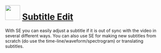 # <img src="https://cdn.rawgit.com/Thilas/chocolatey-packages/90d6238c8db69f85cbfb32e3bcd7021c2303aba3/subtitleedit/icon.png" width="48" height="48"/> [Subtitle Edit](https://chocolatey.org/packages/subtitleedit)

With SE you can easily adjust a subtitle if it is out of sync with the video in several different ways. You can also use SE for making new subtitles from scratch (do use the time-line/waveform/spectrogram) or translating subtitles.

